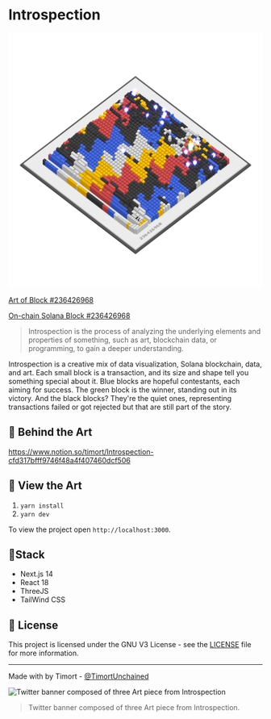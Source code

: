 # Introspection

<img src="https://github.com/QTimort/Introspection/blob/master/public/block_236426968.png" alt="Instrospection Block 236426968" width="512"/>

[Art of Block #236426968](https://github.com/QTimort/Introspection/blob/master/public/block_236426968.png?raw=true)

[On-chain Solana Block #236426968](https://solana.fm/block/236426968?cluster=mainnet-alpha)

> Introspection is the process of analyzing the underlying elements and properties of something, such as art, blockchain data, or programming, to gain a deeper understanding.

Introspection is a creative mix of data visualization, Solana blockchain, data, and art.
Each small block is a transaction, and its size and shape tell you something special about it.
Blue blocks are hopeful contestants, each aiming for success. The green block is the winner, standing out in its victory.
And the black blocks? They're the quiet ones, representing transactions failed or got rejected but that are still part of the story.


## 🎨 Behind the Art
https://www.notion.so/timort/Introspection-cfd317bfff9746f48a4f407460dcf506

## 🚀 View the Art

1. `yarn install`
2. `yarn dev`

To view the project open `http://localhost:3000`.

## 🧱Stack

- Next.js 14
- React 18
- ThreeJS
- TailWind CSS


## 📝 License

This project is licensed under the GNU V3 License - see the [LICENSE](LICENSE) file for more information.

---

Made with by Timort - [@TimortUnchained](https://twitter.com/TimortUnchained)

![Twitter banner composed of three Art piece from Introspection](https://github.com/QTimort/Introspection/assets/25301692/c5c17ec8-0350-4dd4-864b-36b254bf63e1)
> Twitter banner composed of three Art piece from Introspection.
